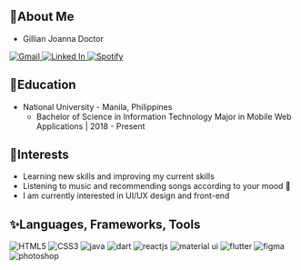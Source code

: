 ## 👧About Me
* Gillian Joanna Doctor
<p align="left">
  <a href="mailto:ghiedoc@gmail.com">
    <img src="https://img.shields.io/badge/Gmail-D14836?style=for-the-badge&logo=gmail&logoColor=white" alt="Gmail">
  </a>
  <a href="https://www.linkedin.com/in/gillian-doctor">
    <img src="https://img.shields.io/badge/LinkedIn-0077B5?style=for-the-badge&logo=linkedin&logoColor=white" alt="Linked In">
  </a>
  <a href="https://open.spotify.com/user/ghiedoc?si=b279fc267614447c">
    <img src="https://img.shields.io/badge/Spotify-1ED760?&style=for-the-badge&logo=spotify&logoColor=white" alt="Spotify">
  </a>
</p>

## 🎒Education
* National University - Manila, Philippines
  * Bachelor of Science in Information Technology Major in Mobile Web Applications | 2018 - Present

## 🤍Interests
* Learning new skills and improving my current skills
* Listening to music and recommending songs according to your mood 🙂
* I am currently interested in UI/UX design and front-end

## ✨Languages, Frameworks, Tools
<p align="left">
  <img src="https://img.shields.io/badge/HTML5-E34F26?style=for-the-badge&logo=html5&logoColor=white" alt="HTML5">
  <img src="https://img.shields.io/badge/CSS3-1572B6?style=for-the-badge&logo=css3&logoColor=white" alt="CSS3">
  <img src="https://img.shields.io/badge/Java-ED8B00?style=for-the-badge&logo=java&logoColor=white" alt="java">
  <img src="https://img.shields.io/badge/Dart-0175C2?style=for-the-badge&logo=dart&logoColor=white" alt="dart">
  <img src="https://img.shields.io/badge/React-20232A?style=for-the-badge&logo=react&logoColor=61DAFB" alt="reactjs">
  <img src="https://img.shields.io/badge/Material--UI-0081CB?style=for-the-badge&logo=material-ui&logoColor=white" alt="material ui">
  <img src="https://img.shields.io/badge/Flutter-02569B?style=for-the-badge&logo=flutter&logoColor=white" alt="flutter">
  <img src="https://img.shields.io/badge/Figma-F24E1E?style=for-the-badge&logo=figma&logoColor=white" alt="figma">
  <img src="https://aleen42.github.io/badges/src/photoshop.svg" alt="photoshop">
</p>


